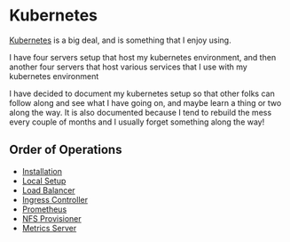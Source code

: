 # Kubernetes
[Kubernetes](https://kubernetes.io/) is a big deal, and is something that I enjoy using.

I have four servers setup that host my kubernetes environment, and then another four servers that host
various services that I use with my kubernetes environment

I have decided to document my kubernetes setup so that other folks can follow along and see what I have 
going on, and maybe learn a thing or two along the way.  It is also documented because I tend to rebuild
the mess every couple of months and I usually forget something along the way!

## Order of Operations
* [Installation](kube/installation.md)
* [Local Setup](kube/local_setup.md)
* [Load Balancer](kube/metal_load_balancer.md)
* [Ingress Controller](kube/ingress_controller.md)
* [Prometheus](kube/prometheus_setup.md)
* [NFS Provisioner](kube/nfs_provisioner.md)
* [Metrics Server](kube/metrics_server.md)